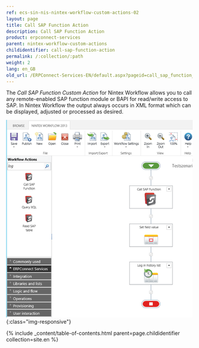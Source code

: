 ```yaml
---
ref: ecs-sin-nis-nintex-workflow-custom-actions-02
layout: page
title: Call SAP Function Action
description: Call SAP Function Action
product: erpconnect-services
parent: nintex-workflow-custom-actions
childidentifier: call-sap-function-action
permalink: /:collection/:path
weight: 2
lang: en_GB
old_url: /ERPConnect-Services-EN/default.aspx?pageid=call_sap_function_action
---
```


The *Call SAP Function Custom Action* for Nintex Workflow allows you to call any remote-enabled SAP function module or BAPI for read/write access to SAP. In Nintex Workflow the output always occurs in XML format which can be displayed, adjusted or processed as desired.   


![ECS-Nintex-CallSAPFunction-Action](/img/content/ECS-Nintex-CallSAPFunction-Action.png){:class="img-responsive"}


{% include _content/table-of-contents.html parent=page.childidentifier collection=site.en %}


